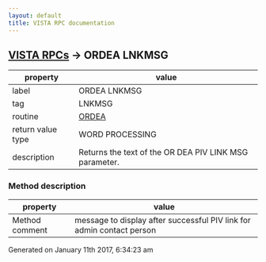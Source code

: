 ```yaml
---
layout: default
title: VISTA RPC documentation
---
```




## [VISTA RPCs](TableOfContent.md) &#8594; ORDEA LNKMSG 

 property | value 
--- | --- 
 label | ORDEA LNKMSG
 tag | LNKMSG
 routine | [ORDEA](http://code.osehra.org/dox/Routine_ORDEA_source.html)
 return value type | WORD PROCESSING
 description | Returns the text of the OR DEA PIV LINK MSG parameter.


### Method description

 property | value 
--- | --- 
 Method comment | message to display after successful PIV link for admin contact person




Generated on January 11th 2017, 6:34:23 am